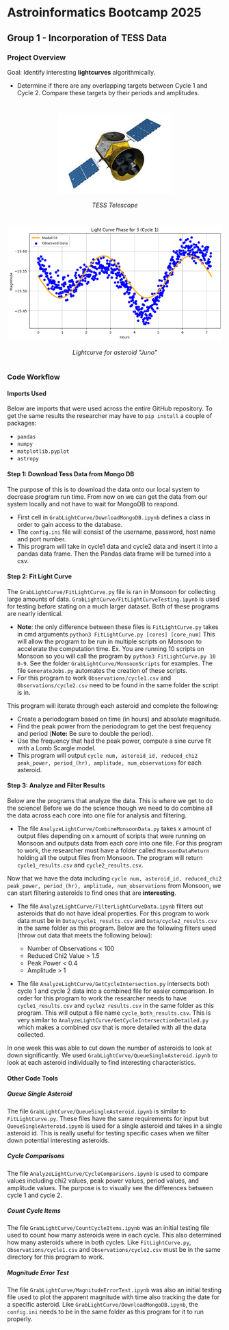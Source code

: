 # Astroinformatics Bootcamp 2025
## Group 1 - Incorporation of TESS Data
### Project Overview
Goal: Identify interesting **lightcurves** algorithmically.
- Determine if there are any overlapping targets between Cycle 1 and Cycle 2. Compare these targets by their periods and amplitudes.

#

<p align="center"><img src="Images/tess.jpeg">

<p align="center"><i>TESS Telescope</i></p>

#

<p align="center"><img src="Images/Object3_lightcurve.png">

<p align="center"><i>Lightcurve for asteroid "Juno"</i></p>

#

### Code Workflow

#### Imports Used
Below are imports that were used across the entire GitHub repository. To get the same results the researcher may have to `pip install` a couple of packages: 
- `pandas`
- `numpy`
- `matplotlib.pyplot`
- `astropy`

#### Step 1: Download Tess Data from Mongo DB
The purpose of this is to download the data onto our local system to decrease program run time. From now on we can get the data from our system locally and not have to wait for MongoDB to respond.
- First cell in `GrabLightCurve/DownloadMongoDB.ipynb` defines a class in order to gain access to the database.
- The `config.ini` file will consist of the username, password, host name and port number.
- This program will take in cycle1 data and cycle2 data and insert it into a pandas data frame. Then the Pandas data frame will be turned into a csv.

#### Step 2: Fit Light Curve
The `GrabLightCurve/FitLightCurve.py` file is ran in Monsoon for collecting large amounts of data. `GrabLightCurve/FitLightCurveTesting.ipynb` is used for testing before stating on a much larger dataset. Both of these programs are nearly identical.
- **Note**: the only difference between these files is `FitLightCurve.py` takes in cmd arguments `python3 FitLightCurve.py [cores] [core_num]` This will allow the program to be run in multiple scripts on Monsoon to accelerate the computation time. Ex. You are running 10 scripts on Monsoon so you will call the program by `python3 FitLightCurve.py 10 0-9`. See the folder `GrabLightCurve/MonsoonScripts` for examples. The file `GenerateJobs.py` automates the creation of these scripts.
- For this program to work `Observations/cycle1.csv` and `Observations/cycle2.csv` need to be found in the same folder the script is in.

This program will iterate through each asteroid and complete the following:
- Create a periodogram based on time (in hours) and absolute magnitude.
- Find the peak power from the periodogram to get the best frequency and period (**Note:** Be sure to double the period).
- Use the frequency that had the peak power, compute a sine curve fit with a Lomb Scargle model.
- This program will output `cycle num, asteroid_id, reduced_chi2 peak_power, period_(hr), amplitude, num_observations` for each asteroid.

#### Step 3: Analyze and Filter Results
Below are the programs that analyze the data. This is where we get to do the science! Before we do the science though we need to do combine all the data across each core into one file for analysis and filtering.
- The file `AnalyzeLightCurve/CombineMonsoonData.py` takes x amount of output files depending on x amount of scripts that were running on Monsoon and outputs data from each core into one file. For this program to work, the researcher must have a folder called `MonsoonDataReturn` holding all the output files from Monsoon. The program will return `cycle1_results.csv` and `cycle2_results.csv`.

Now that we have the data including `cycle num, asteroid_id, reduced_chi2 peak_power, period_(hr), amplitude, num_observations` from Monsoon, we can start filtering asteroids to find ones that are **interesting**.
- The file `AnalyzeLightCurve/FilterLightCurveData.ipynb` filters out asteroids that do not have ideal properties. For this program to work data must be in `Data/cycle1_results.csv` and `Data/cycle2_results.csv` in the same folder as this program. Below are the following filters used (throw out data that meets the following below):
    - Number of Observations < 100
    - Reduced Chi2 Value > 1.5
    - Peak Power < 0.4
    - Amplitude > 1

- The file `AnalyzeLightCurve/GetCycleIntersection.py` intersects both cycle 1 and cycle 2 data into a combined file for easier comparison. In order for this program to work the researcher needs to have `cycle1_results.csv` and `cycle2 results.csv` in the same folder as this program. This will output a file name `cycle_both_results.csv`. This is very similar to `AnalyzeLightCurve/GetCycleIntersectionDetailed.py` which makes a combined csv that is more detailed with all the data collected.

In one week this was able to cut down the number of asteroids to look at down significantly. We used `GrabLightCurve/QueueSingleAsteroid.ipynb` to look at each asteroid individually to find interesting characteristics.
    

#### Other Code Tools

##### Queue Single Asteroid
The file `GrabLightCurve/QueueSingleAsteroid.ipynb` is similar to `FitLightCurve.py`. These files have the same requirements for input but `QueueSingleAsteroid.ipynb` is used for a single asteroid and takes in a single asteroid id. This is really useful for testing specific cases when we filter down potential interesting asteroids.

##### Cycle Comparisons
The file `AnalyzeLightCurve/CycleComparisons.ipynb` is used to compare values including chi2 values, peak power values, period values, and
amplitude values. The purpose is to visually see the differences between cycle 1 and cycle 2.

##### Count Cycle Items
The file `GrabLightCurve/CountCycleItems.ipynb` was an initial testing file used to count how many asteroids were in each cycle. This also determined how many asteroids where in both cycles. Like `FitLightCurve.py`, `Observations/cycle1.csv` and `Observations/cycle2.csv` must be in the same directory for this program to work.

##### Magnitude Error Test
The file `GrabLightCurve/MagnitudeErrorTest.ipynb` was also an initial testing file used to plot the apparent magnitude with time also tracking the date for a specific asteroid. Like `GrabLightCurve/DownloadMongoDB.ipynb`, the `config.ini` needs to be in the same folder as this program for it to run properly.